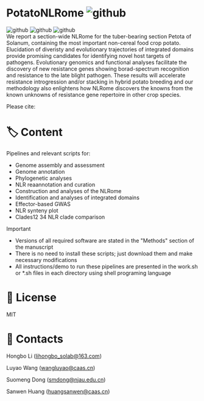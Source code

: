 # PotatoNLRome ![github](https://img.shields.io/badge/3C-Certification-red)
![github](https://img.shields.io/badge/Potato-gold)   ![github](https://img.shields.io/badge/NLRome-pink)     ![github](https://img.shields.io/badge/Late-blight-lightgreen)    
We report a section-wide NLRome for the tuber-bearing section Petota of Solanum, containing the most important non-cereal food crop potato. Elucidation of diveristy and evolutionary trajectories of integrated domains provide promising candidates for identifying novel host targets of pathogens. Evolutionary genomics and functional analyses facilitate the discovery of new resistance genes showing borad-spectrum recognition and resistance to the late blight pathogen. These results will accelerate resistance introgression and/or stacking in hybrid potato breeding and our methodology also enlightens how NLRome discovers the knowns from the known unknowns of resistance gene repertoire in other crop species.

Please cite: 



# :label: Content

Pipelines and relevant scripts for:

- Genome assembly and assessment
- Genome annotation
- Phylogenetic analyses
- NLR reaannotation and curation
- Construction and analyses of the NLRome
- Identification and analyses of integrated domains
- Effector-based GWAS
- NLR synteny plot
- Clades12 34 NLR clade comparison

> [!IMPORTANT]
> - Versions of all required software are stated in the "Methods" section of the manuscript  
> - There is no need to install these scripts; just download them and make necessary modifications    
> - All instructions/demo to run these pipelines are presented in the work.sh or *.sh files in each directory using shell programing language  


# :wine_glass: License

MIT

# :email: Contacts

Hongbo Li (lihongbo_solab@163.com)

Luyao Wang (wangluyao@caas.cn)

Suomeng Dong (smdong@njau.edu.cn)

Sanwen Huang (huangsanwen@caas.cn)
